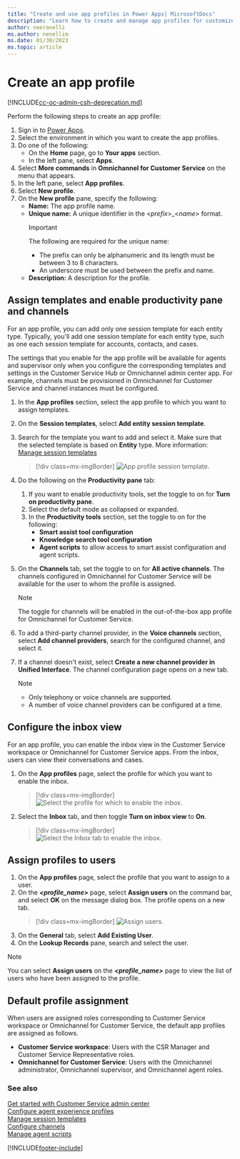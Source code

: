 ```yaml
---
title: "Create and use app profiles in Power Apps| MicrosoftDocs"
description: "Learn how to create and manage app profiles for customized agent experiences."
author: neeranelli
ms.author: nenellim
ms.date: 01/30/2023
ms.topic: article
---
```


# Create an app profile

[!INCLUDE[cc-oc-admin-csh-deprecation.md](../../includes/cc-oc-admin-csh-deprecation.md)]

Perform the following steps to create an app profile:

1. Sign in to [Power Apps](https://go.microsoft.com/fwlink/p/?linkid=2142083).
1. Select the environment in which you want to create the app profiles.
1. Do one of the following:
   - On the **Home** page, go to **Your apps** section.
   - In the left pane, select **Apps**.
1. Select **More commands** in **Omnichannel for Customer Service** on the menu that appears.
1. In the left pane, select **App profiles**.
1. Select **New profile**.
1. On the **New profile** pane, specify the following:
   - **Name:** The app profile name.
   - **Unique name:** A unique identifier in the <*prefix*>_<*name*> format.
     > [!IMPORTANT]
     > The following are required for the unique name:
     > - The prefix can only be alphanumeric and its length must be between 3 to 8 characters.
     > - An underscore must be used between the prefix and name.
   - **Description:** A description for the profile.
  
## Assign templates and enable productivity pane and channels<a name="enable-prod-pane"></a>

For an app profile, you can add only one session template for each entity type. Typically, you'll add one session template for each entity type, such as one each session template for accounts, contacts, and cases.

The settings that you enable for the app profile will be available for agents and supervisor only when you configure the corresponding templates and settings in the Customer Service Hub or Omnichannel admin center app. For example, channels must be provisioned in Omnichannel for Customer Service and channel instances must be configured.

1. In the **App profiles** section, select the app profile to which you want to assign templates.
2. On the **Session templates**, select **Add entity session template**.
3. Search for the template you want to add and select it. Make sure that the selected template is based on **Entity** type. More information: [Manage session templates](session-templates.md)
   > [!div class=mx-imgBorder]
   > ![App profile session template.](../../app-profile-manager/media/app-profile-session-template.png "App profile session template")

4. Do the following on the **Productivity pane** tab:
   1. If you want to enable productivity tools, set the toggle to on for **Turn on productivity pane**.
   2. Select the default mode as collapsed or expanded.
   3. In the **Productivity tools** section, set the toggle to on for the following:
      - **Smart assist tool configuration**
      - **Knowledge search tool configuration**
      - **Agent scripts** to allow access to smart assist configuration and agent scripts.
5. On the **Channels** tab, set the toggle to on for **All active channels**. The channels configured in Omnichannel for Customer Service will be available for the user to whom the profile is assigned.

   > [!NOTE]
   > The toggle for channels will be enabled in the out-of-the-box app profile for Omnichannel for Customer Service.

6. To add a third-party channel provider, in the **Voice channels** section, select **Add channel providers**, search for the configured channel, and select it.
7. If a channel doesn't exist, select **Create a new channel provider in Unified Interface**. The channel configuration page opens on a new tab.

   > [!NOTE]
   > - Only telephony or voice channels are supported.
   > - A number of voice channel providers can be configured at a time.
  
## Configure the inbox view

For an app profile, you can enable the inbox view in the Customer Service workspace or Omnichannel for Customer Service apps. From the inbox, users can view their conversations and cases.

1. On the **App profiles** page, select the profile for which you want to enable the inbox. 
   > [!div class=mx-imgBorder]
   > ![Select the profile for which to enable the inbox.](../../app-profile-manager/media/app-profile-manager-inbox-profile.png "Select the profile for which to enable the inbox.")
2. Select the **Inbox** tab, and then toggle **Turn on inbox view** to **On**.
   > [!div class=mx-imgBorder]
   > ![Select the Inbox tab to enable the inbox.](../../app-profile-manager/media/app-profile-manager-inbox-tab.png "Select the inbox tab to enable the inbox view.")

## Assign profiles to users

1. On the **App profiles** page, select the profile that you want to assign to a user.
2. On the ***<profile_name>*** page, select **Assign users** on the command bar, and select **OK** on the message dialog box. The profile opens on a new tab.
   > [!div class=mx-imgBorder]
   > ![Assign users.](../../app-profile-manager/media/assign-users.png "Assign users")
3. On the **General** tab, select **Add Existing User**.
4. On the **Lookup Records** pane, search and select the user.

> [!NOTE]
> You can select **Assign users** on the ***<profile_name>*** page to view the list of users who have been assigned to the profile.

## Default profile assignment

When users are assigned roles corresponding to Customer Service workspace or Omnichannel for Customer Service, the default app profiles are assigned as follows.

- **Customer Service workspace**: Users with the CSR Manager and Customer Service Representative roles.
- **Omnichannel for Customer Service**: Users with the Omnichannel administrator, Omnichannel supervisor, and Omnichannel agent roles.

### See also

[Get started with Customer Service admin center](../implement/cs-admin-center.md)  
[Configure agent experience profiles](create-agent-experience-profile.md)  
[Manage session templates](session-templates.md)  
[Configure channels](../use/channels.md)  
[Manage agent scripts](agent-scripts.md)  


[!INCLUDE[footer-include](../../includes/footer-banner.md)]

